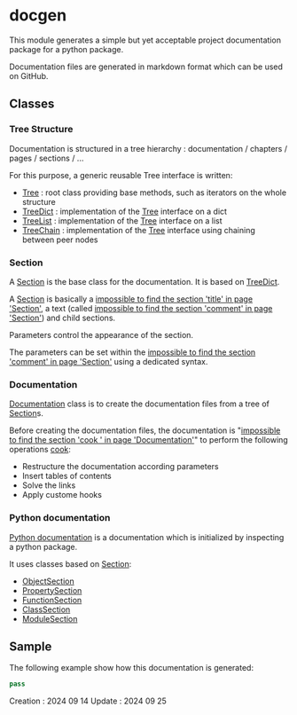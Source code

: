 # docgen




This module generates a simple but yet acceptable project documentation package
for a python package.

Documentation files are generated in markdown format which can be used on GitHub.

## Classes

### Tree Structure

Documentation is structured in a tree hierarchy : documentation / chapters / pages / sections / ...

For this purpose, a generic reusable Tree interface is written:
- [Tree](tree-tree.md) : root class providing base methods, such as iterators on the whole structure
- [TreeDict](tree-treedict.md) : implementation of the [Tree](tree-tree.md) interface on a dict
- [TreeList](tree-treelist.md) : implementation of the [Tree](tree-tree.md) interface on a list
- [TreeChain](tree-treechain.md) : implementation of the [Tree](tree-tree.md) interface using chaining between peer nodes

### Section

A [Section](docum-section.md) is the base class for the documentation. It is based on [TreeDict](tree-treedict.md).

A [Section](docum-section.md) is basically a [impossible to find the section 'title' in page 'Section'](page.file_name), a text (called [impossible to find the section 'comment' in page 'Section'](page.file_name)) and child sections.

Parameters control the appearance of the section.

The parameters can be set within the [impossible to find the section 'comment' in page 'Section'](page.file_name) using a dedicated syntax.

### Documentation

[Documentation](docum-documentation.md) class is to create the documentation files from a tree of [Section](docum-section.md)s.

Before creating the documentation files, the documentation is "[impossible to find the section 'cook ' in page 'Documentation'](page.file_name)" to perform
the following operations  [cook](docum-documentation.md#cook):
- Restructure the documentation according parameters
- Insert tables of contents
- Solve the links
- Apply custome hooks

### Python documentation

[Python documentation](index.md) is a documentation which is initialized by inspecting
a python package.

It uses classes based on [Section](docum-section.md):
- [ObjectSection](pydoc-objectsection.md)
- [PropertySection](pydoc-propertysection.md)
- [FunctionSection](pydoc-functionsection.md)
- [ClassSection](pydoc-classsection.md)
- [ModuleSection](pydoc-modulesection.md)

## Sample

The following example show how this documentation is generated:
    
``` python
pass
````



Creation : 2024 09 14
Update   : 2024 09 25
